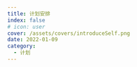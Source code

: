 ```yaml
---
title: 计划安排
index: false
# icon: user
cover: /assets/covers/introduceSelf.png
date: 2022-01-09
category:
  - 计划
---
```


<Catalog />